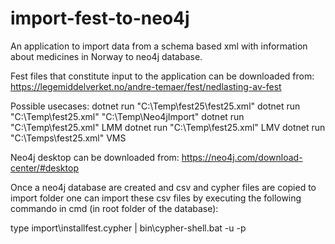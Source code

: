 # import-fest-to-neo4j
An application to import data from a schema based xml with information about medicines in Norway to neo4j database.

Fest files that constitute input to the application can be downloaded from: https://legemiddelverket.no/andre-temaer/fest/nedlasting-av-fest

Possible usecases:
dotnet run "C:\Temp\fest25\fest25.xml"
dotnet run "C:\Temp\fest25.xml" "C:\Temp\Neo4jImport"
dotnet run "C:\Temp\fest25.xml" LMM
dotnet run "C:\Temp\fest25.xml" LMV
dotnet run "C:\Temps\fest25.xml" VMS

Neo4j desktop can be downloaded from: https://neo4j.com/download-center/#desktop

Once a neo4j database are created and csv and cypher files are copied to import folder one can import these csv files by executing the following commando in cmd (in root folder of the database):

type import\installfest.cypher | bin\cypher-shell.bat -u <username> -p <password>
